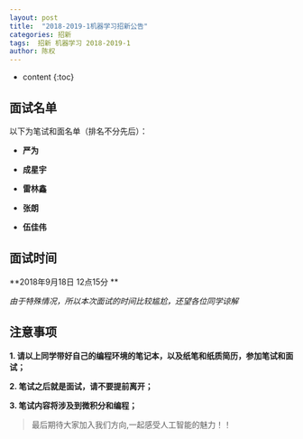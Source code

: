 ```yaml
---
layout: post
title:  "2018-2019-1机器学习招新公告"
categories: 招新
tags:  招新 机器学习 2018-2019-1
author: 陈权
---
```


* content
{:toc}
## 面试名单

以下为笔试和面名单（排名不分先后）：

- **严为**

- **成星宇** 

- **雷林鑫** 

- **张朗**

- **伍佳伟**

## 面试时间

**2018年9月18日 12点15分 ** 

*由于特殊情况，所以本次面试的时间比较尴尬，还望各位同学谅解*

## 注意事项

**1. 请以上同学带好自己的编程环境的笔记本，以及纸笔和纸质简历，参加笔试和面试；**

**2. 笔试之后就是面试，请不要提前离开；**

**3. 笔试内容将涉及到微积分和编程；**

>  最后期待大家加入我们方向,一起感受人工智能的魅力！！